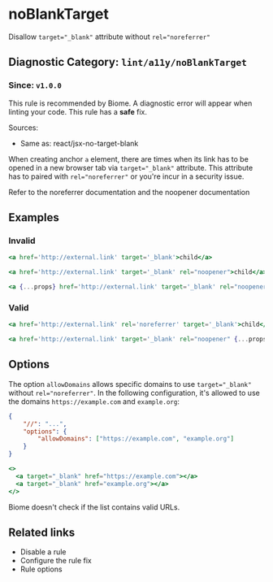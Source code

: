 # noBlankTarget

Disallow `target="_blank"` attribute without `rel="noreferrer"`

## Diagnostic Category: `lint/a11y/noBlankTarget`

### Since: `v1.0.0`

This rule is recommended by Biome. A diagnostic error will appear when linting your code.
This rule has a **safe** fix.

Sources: 
- Same as: react/jsx-no-target-blank

When creating anchor `a` element, there are times when its link has to be opened in a new browser tab
via `target="_blank"` attribute. This attribute has to paired with `rel="noreferrer"` or you're incur
in a security issue.

Refer to the noreferrer documentation and the noopener documentation

## Examples

### Invalid

```jsx
<a href='http://external.link' target='_blank'>child</a>
```

```jsx
<a href='http://external.link' target='_blank' rel="noopener">child</a>
```

```jsx
<a {...props} href='http://external.link' target='_blank' rel="noopener">child</a>
```

### Valid

```jsx
<a href='http://external.link' rel='noreferrer' target='_blank'>child</a>
```

```jsx
<a href='http://external.link' target='_blank' rel="noopener" {...props}>child</a>
```

## Options

The option `allowDomains` allows specific domains to use `target="_blank"` without `rel="noreferrer"`.
In the following configuration, it's allowed to use the domains `https://example.com` and `example.org`:

```json
{
    "//": "...",
    "options": {
        "allowDomains": ["https://example.com", "example.org"]
    }
}
```

```jsx
<>
  <a target="_blank" href="https://example.com"></a>
  <a target="_blank" href="example.org"></a>
</>
```

Biome doesn't check if the list contains valid URLs.

## Related links

- Disable a rule
- Configure the rule fix
- Rule options
